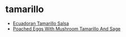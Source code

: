 # tamarillo

 * [Ecuadoran Tamarillo Salsa](index/e/ecuadoran-tamarillo-salsa-239968.json)
 * [Poached Eggs With Mushroom Tamarillo And Sage](index/p/poached-eggs-with-mushroom-tamarillo-and-sage-56389537.json)

